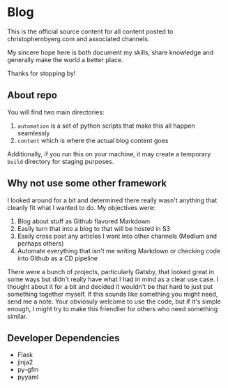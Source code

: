 # Blog

This is the official source content for all content posted to christophernbyerg.com and associated channels.

My sincere hope here is both document my skills, share knowledge and generally make the world a better place.

Thanks for stopping by!

## About repo

You will find two main directories:

1. `automation` is a set of python scripts that make this all happen seamlessly
2. `content` which is where the actual blog content goes

Additionally, if you run this on your machine, it may create a temporary `build` directory for staging purposes.

## Why not use some other framework

I looked around for a bit and determined there really wasn't anything that cleanly fit what I wanted to do. My objectives were:

1. Blog about stuff as Github flavored Markdown
2. Easily turn that into a blog to that will be hosted in S3
3. Easily cross post any articles I want into other channels (Medium and perhaps others)
4. Automate everything that isn't me writing Markdown or checking code into Github as a CD pipeline

There were a bunch of projects, particularly Gatsby, that looked great in some ways but didn't really have what I had in mind as a clear use case. I thought about it for a bit and decided it wouldn't be that hard to just put something together myself. If this sounds like something you might need, send me a note. Your obviosuly welcome to use the code, but if it's simple enough, I might try to make this friendlier for others who need something similar.

## Developer Dependencies

- Flask
- jinja2
- py-gfm
- pyyaml
